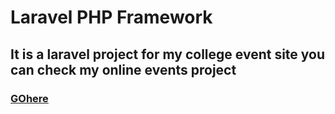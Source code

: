 # Laravel PHP Framework
<h2>
It is a laravel project for my college event site you can check my  online events project</h2><h3>  <a href="http://ezmart.in/events/public">GOhere</a></h3>
